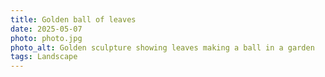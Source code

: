 ```yaml
---
title: Golden ball of leaves
date: 2025-05-07
photo: photo.jpg
photo_alt: Golden sculpture showing leaves making a ball in a garden
tags: Landscape
---
```

